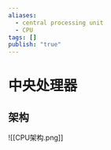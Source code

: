```yaml
---
aliases:
  - central processing unit
  - CPU
tags: []
publish: "true"
---
```


# 中央处理器
## 架构
![[CPU架构.png]]
